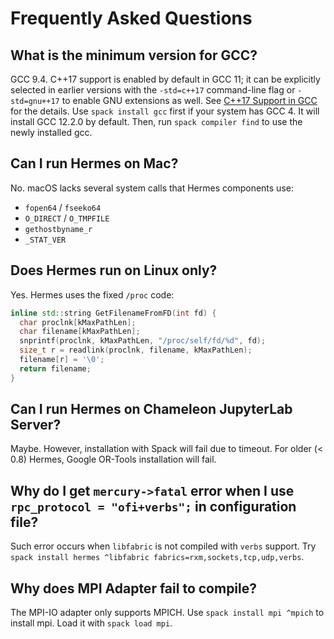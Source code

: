 # Frequently Asked Questions

## What is the minimum version for GCC?

GCC 9.4. C++17 support is enabled by default in GCC 11; it can be explicitly selected in earlier versions with the `-std=c++17` command-line flag or `-std=gnu++17` to enable GNU extensions as well. See [C++17 Support in GCC](https://gcc.gnu.org/projects/cxx-status.html#cxx17) for the details. Use `spack install gcc` first if your system has GCC 4. It will install GCC 12.2.0 by default. Then, run `spack compiler find` to use the newly installed gcc.

## Can I run Hermes on Mac?

No. macOS lacks several system calls that Hermes components use:

- `fopen64` / `fseeko64`
- `O_DIRECT` / `O_TMPFILE`
- `gethostbyname_r`
- `_STAT_VER`

## Does Hermes run on Linux only?

Yes. Hermes uses the fixed `/proc` code:

```cpp
inline std::string GetFilenameFromFD(int fd) {
  char proclnk[kMaxPathLen];
  char filename[kMaxPathLen];
  snprintf(proclnk, kMaxPathLen, "/proc/self/fd/%d", fd);
  size_t r = readlink(proclnk, filename, kMaxPathLen);
  filename[r] = '\0';
  return filename;
}
```

## Can I run Hermes on Chameleon JupyterLab Server?

Maybe. However, installation with Spack will fail due to timeout. For older (< 0.8) Hermes, Google OR-Tools installation will fail.

## Why do I get `mercury->fatal` error when I use `rpc_protocol = "ofi+verbs";` in configuration file?

Such error occurs when `libfabric` is not compiled with `verbs` support. Try `spack install hermes ^libfabric fabrics=rxm,sockets,tcp,udp,verbs`.

## Why does MPI Adapter fail to compile?

The MPI-IO adapter only supports MPICH. Use `spack install mpi ^mpich` to install mpi. Load it with `spack load mpi`.
